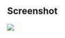 ## Screenshot
<img src="https://raw.githubusercontent.com/heysafronov/square-dashboard/master/1080.gif?token=AH7OSB27XXPGKXTDTGSIF2K57JX2K">

